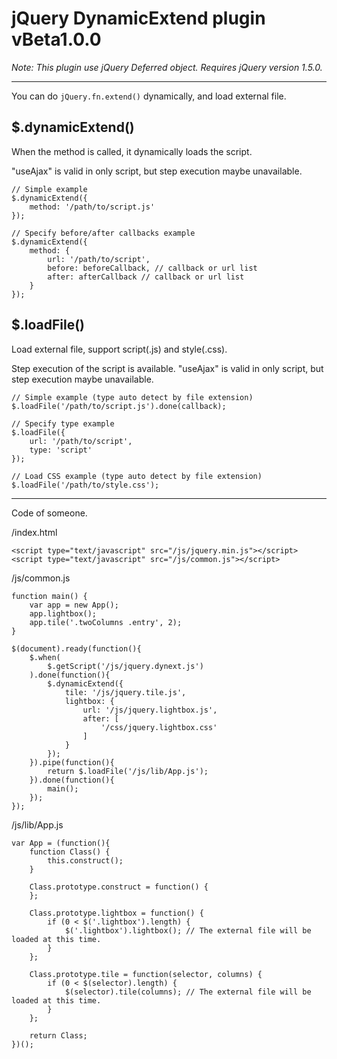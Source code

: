 # jQuery DynamicExtend plugin vBeta1.0.0

_Note: This plugin use jQuery Deferred object. Requires jQuery version 1.5.0._

----

You can do `jQuery.fn.extend()` dynamically, and load external file.


## $.dynamicExtend()

When the method is called, it dynamically loads the script.

"useAjax" is valid in only script, but step execution maybe unavailable.

	// Simple example
	$.dynamicExtend({
		method: '/path/to/script.js'
	});
	
	// Specify before/after callbacks example
	$.dynamicExtend({
		method: {
			url: '/path/to/script',
			before: beforeCallback, // callback or url list
			after: afterCallback // callback or url list
		}
	});


## $.loadFile()

Load external file, support script(.js) and style(.css).

Step execution of the script is available.
"useAjax" is valid in only script, but step execution maybe unavailable.

	// Simple example (type auto detect by file extension)
	$.loadFile('/path/to/script.js').done(callback);
	
	// Specify type example
	$.loadFile({
		url: '/path/to/script',
		type: 'script'
	});
	
	// Load CSS example (type auto detect by file extension)
	$.loadFile('/path/to/style.css');


---

Code of someone.

/index.html

	<script type="text/javascript" src="/js/jquery.min.js"></script>
	<script type="text/javascript" src="/js/common.js"></script>

/js/common.js

	function main() {
		var app = new App();
		app.lightbox();
		app.tile('.twoColumns .entry', 2);
	}
	
	$(document).ready(function(){
		$.when(
			$.getScript('/js/jquery.dynext.js')
		).done(function(){
			$.dynamicExtend({
				tile: '/js/jquery.tile.js',
				lightbox: {
					url: '/js/jquery.lightbox.js',
					after: [
						'/css/jquery.lightbox.css'
					]
				}
			});
		}).pipe(function(){
			return $.loadFile('/js/lib/App.js');
		}).done(function(){
			main();
		});
	});

/js/lib/App.js

	var App = (function(){
		function Class() {
			this.construct();
		}
		
		Class.prototype.construct = function() {
		};
		
		Class.prototype.lightbox = function() {
			if (0 < $('.lightbox').length) {
				$('.lightbox').lightbox(); // The external file will be loaded at this time.
			}
		};
		
		Class.prototype.tile = function(selector, columns) {
			if (0 < $(selector).length) {
				$(selector).tile(columns); // The external file will be loaded at this time.
			}
		};
		
		return Class;
	})();
